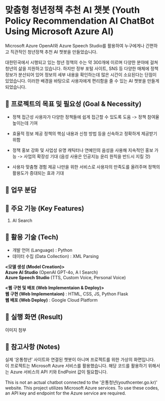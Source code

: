 # 맞춤형 청년정책 추천 AI 챗봇  (Youth Policy Recommendation AI ChatBot Using Microsoft Azure AI)

Microsoft Azure OpenAI와 Azure Speech Studio를 활용하여 누구에게나 간편하고 직관적인 청년정책 추천 AI 챗봇을 만들었습니다.

대한민국에서 시행되고 있는 청년 정책의 수는 약 300개에 이르며 다양한 분야에 걸쳐 청년의 삶을 지원하고 있습니다. 하지만 정부 포털 사이트, SNS 등 다양한 매체에 정책 정보가 분산되어 있어 정보의 세부 내용을 확인하는데 많은 시간이 소요된다는 단점이 있었습니다. 이러한 배경을 바탕으로 사용자에게 편리함을 줄 수 있는 AI 챗봇을 만들게 되었습니다.   



## :pushpin: 프로젝트의 목표 및 필요성 (Goal & Necessity)
* 정책 접근성
사용자가 다양한 정책들에 쉽게 접근할 수 있도록 도움 -> 정책 참여율 높이는데 기여

* 효율적 정보 제공 
정책의 핵심 내용과 신청 방법 등을 신속하고 정확하게 제공받기 위함

* 정책 홍보 강화 및 사업성
유명 캐틱터나 연예인의 음성을 사용해 지속적인 홍보 가능 -> 사업의 확장성 기대
(음성 사용은 인공지능 윤리 원칙을 반드시 지킬 것)

* 사용자 맞춤형 경험 제공
나만을 위한 서비스로 사용자의 만족도를 올려주며 정책의 활용도가 증대되는 효과 기대


## :pushpin: 업무 분담 


## :pushpin: 주요 기능 (Key Features)
1. AI Search 








## :pushpin: 활용 기술 (Tech)
* 개발 언어 (Language) : Python  
* 데이터 수집 (Data Collection) : XML Parsing  

**<모델 생성 (Model Creation)>**    
**Azure AI Studio** (OpenAI GPT-4o, A I Search)   
**Azure Speech Studio** (TTS, Custom Voice, Personal Voice)   

**<웹 구현 및 배포 (Web Implementaion & Deploy)>**  
**웹 구현 (Web Implementaion)** : HTML, CSS, JS, Python Flask  
**웹 배포 (Web Deploy)** : Google Cloud Platform  


## :pushpin: 실행 화면 (Result)
이미지 첨부

## :pushpin: 참고사항 (Notes)
  실제 ‘온통청년’ 사이트와 연결된 챗봇이 아니며 프로젝트를 위한 가상의 화면입니다.   
  이 프로젝트는 Microsoft Azure 서비스를 활용했습니다. 해당 코드를 활용하기 위해서는 Azure 서비스의 API 키와 EndPoint 값이 필요합니다.  
  
  This is not an actual chatbot connected to the '온통청년(youthcenter.go.kr)' website.
  This project utilizes Microsoft Azure services. To use these codes, an API key and endpoint for the Azure service are required.
